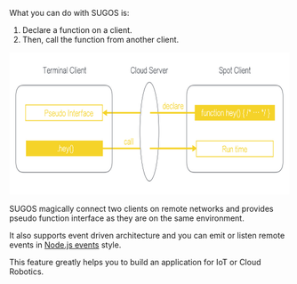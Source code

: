 What you can do with SUGOS is:

1. Declare a function on a client.
2. Then, call the function from another client.

<img src="assets/images/sugos-overview.jpeg" 
    alt="Over view"
    height="256"
    style="height:256px"
/>

SUGOS magically connect two clients on remote networks and provides pseudo function interface as they are on the same environment.

It also supports event driven architecture and you can emit or listen remote events in [Node.js events](https://nodejs.org/api/events.html#events_events) style.
 
This feature greatly helps you to build an application for IoT or Cloud Robotics.
